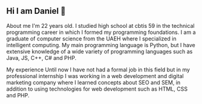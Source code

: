 ## Hi I am Daniel 👋
About me
I'm 22 years old.
I studied high school at cbtis 59 in the technical programming career in which I formed my programming foundations.
I am a graduate of computer science from the UAEH where I specialized in intelligent computing.
My main programming language is Python, but I have extensive knowledge of a wide variety of programming languages ​​such as Java, JS, C++, C# and PHP.

My experience
Until now I have not had a formal job in this field but in my professional internship I was working in a web development and digital marketing company where I learned concepts about SEO and SEM, in addition to using technologies for web development such as HTML, CSS and PHP.

